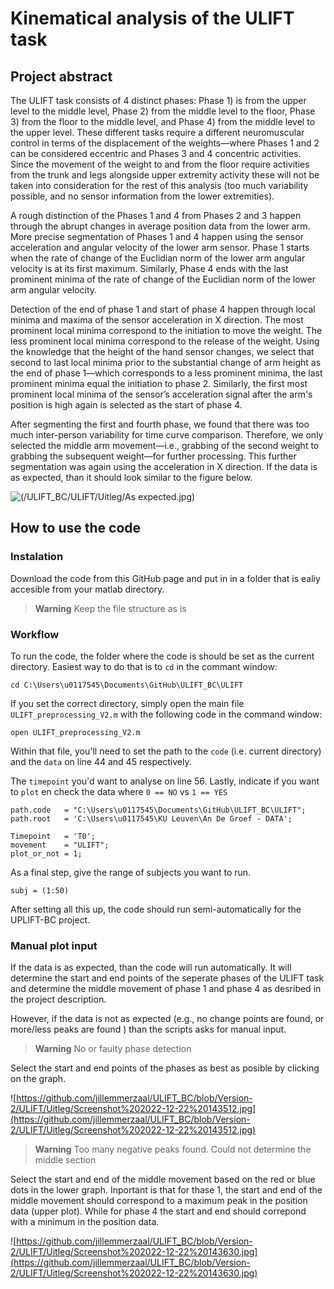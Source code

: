 <h1> Kinematical analysis of the ULIFT task </h1>

<h2> Project abstract </h2>

The ULIFT task consists of 4 distinct phases: Phase 1) is from the upper level to the middle level, Phase 2) from the middle level to the floor, Phase 3) from the floor to the middle level, and Phase 4) from the middle level to the upper level. 
These different tasks require a different neuromuscular control in terms of the displacement of the weights—where Phases 1 and 2 can be considered eccentric and Phases 3 and 4 concentric activities. Since the movement of the weight to and from the floor require activities from the trunk and legs alongside upper extremity activity these will not be taken into consideration for the rest of this analysis (too much variability possible, and no sensor information from the lower extremities).

A rough distinction of the Phases 1 and 4 from Phases 2 and 3 happen through the abrupt changes in average position data from the lower arm. More precise segmentation of Phases 1 and 4 happen using the sensor acceleration and angular velocity of the lower arm sensor. Phase 1 starts when the rate of change of the Euclidian norm of the lower arm angular velocity is at its first maximum. Similarly, Phase 4 ends with the last prominent minima of the rate of change of the Euclidian norm of the lower arm angular velocity.

Detection of the end of phase 1 and start of phase 4 happen through local minima and maxima of the sensor acceleration in X direction. The most prominent local minima correspond to the initiation to move the weight. The less prominent local minima correspond to the release of the weight. Using the knowledge that the height of the hand sensor changes, we select that second to last local minima prior to the substantial change of arm height as the end of phase 1—which corresponds to a less prominent minima, the last prominent minima equal the initiation to phase 2. Similarly, the first most prominent local minima of the sensor’s acceleration signal after the arm's position is high again is selected as the start of phase 4. 

After segmenting the first and fourth phase, we found that there was too much inter-person variability for time curve comparison. Therefore, we only selected the middle arm movement—i.e., grabbing of the second weight to grabbing the subsequent weight—for further processing. This further segmentation was again using the acceleration in X direction. If the data is as expected, than it should look similar to the figure below. 

![(/ULIFT_BC/ULIFT/Uitleg/As expected.jpg)](https://github.com/jillemmerzaal/ULIFT_BC/blob/Version-2/ULIFT/Uitleg/As%20expected.jpg)

<h2> How to use the code </h2>

<h3> Instalation </h3>

Download the code from this GitHub page and put in in a folder that is ealiy accesible from your matlab directory. 

> **Warning** 
> Keep the file structure as is

<h3> Workflow </h3>

To run the code, the folder where the code is should be set as the current directory. 
Easiest way to do that is to `cd` in the commant window: 

```
cd C:\Users\u0117545\Documents\GitHub\ULIFT_BC\ULIFT 
```

If you set the correct directory, simply open the main file `ULIFT_preprocessing_V2.m` with the following code in the command window:

```
open ULIFT_preprocessing_V2.m
```

Within that file, you'll need to set the path to the `code` (i.e. current directory) and the `data` on line 44 and 45 respectively. 

The `timepoint` you'd want to analyse on line 56. 
Lastly, indicate if you want to `plot` en check the data where `0 == NO` vs `1 == YES`

```
path.code   = "C:\Users\u0117545\Documents\GitHub\ULIFT_BC\ULIFT";
path.root   = 'C:\Users\u0117545\KU Leuven\An De Groef - DATA';

Timepoint   = 'T0';
movement    = "ULIFT";
plot_or_not = 1;
```

As a final step, give the range of subjects you want to run. 

```
subj = (1:50)
```

After setting all this up, the code should run semi-automatically for the UPLIFT-BC project.

<h3> Manual plot input </h3>

If the data is as expected, than the code will run automatically. It will determine the start and end points of the seperate phases of the ULIFT task and determine the middle movement of phase 1 and phase 4 as desribed in the project description.

However, if the data is not as expected (e.g., no change points are found, or more/less peaks are found ) than the scripts asks for manual input. 

> **Warning**
> No or faulty phase detection

Select the start and end points of the phases as best as posible by clicking on the graph. 

![https://github.com/jillemmerzaal/ULIFT_BC/blob/Version-2/ULIFT/Uitleg/Screenshot%202022-12-22%20143512.jpg](https://github.com/jillemmerzaal/ULIFT_BC/blob/Version-2/ULIFT/Uitleg/Screenshot%202022-12-22%20143512.jpg)

> **Warning**
> Too many negative peaks found. Could not determine the middle section

Select the start and end of the middle movement based on the red or blue dots in the lower graph. Inportant is that for thase 1, the start and end of the middle movement should correspond to a maximum peak in the position data (upper plot). While for phase 4 the start and end should correpond with a minimum in the position data. 

![https://github.com/jillemmerzaal/ULIFT_BC/blob/Version-2/ULIFT/Uitleg/Screenshot%202022-12-22%20143630.jpg](https://github.com/jillemmerzaal/ULIFT_BC/blob/Version-2/ULIFT/Uitleg/Screenshot%202022-12-22%20143630.jpg)
